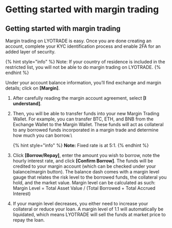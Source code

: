 # Getting started with margin trading

## Getting started with margin trading

Margin trading on LYOTRADE is easy. Once you are done creating an account, complete your KYC identification process and enable 2FA for an added layer of security.&#x20;

{% hint style="info" %}
Note: If your country of residence is included in the restricted list, you will not be able to do margin trading on LYOTRADE.
{% endhint %}

Under your account balance information, you’ll find exchange and margin details; click on **\[Margin]**.

1. After carefully reading the margin account agreement, select **\[I understand]**.
2.  Then, you will be able to transfer funds into your new Margin Trading Wallet. For example, you can transfer BTC, ETH, and BNB from the Exchange Wallet to the Margin Wallet. These funds will act as collateral to any borrowed funds incorporated in a margin trade and determine how much you can borrow.\


    {% hint style="info" %}
    **Note:** Fixed rate is at 5:1.&#x20;
    {% endhint %}


3. Click **\[Borrow/Repay]**, enter the amount you wish to borrow, note the hourly interest rate, and click **\[Confirm Borrow]**. The funds will be credited to your margin account (which can be checked under your balance/margin button). The balance dash comes with a margin level gauge that relates the risk level to the borrowed funds, the collateral you hold, and the market value. Margin level can be calculated as such: Margin Level = Total Asset Value / (Total Borrowed + Total Accrued Interest)
4. If your margin level decreases, you either need to increase your collateral or reduce your loan. A margin level of 1.1 will automatically be liquidated, which means LYOTRADE will sell the funds at market price to repay the loan.
